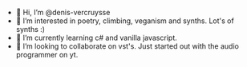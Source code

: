- 👋 Hi, I’m @denis-vercruysse
- 👀 I’m interested in poetry, climbing, veganism and synths. Lot's of synths :)
- 🌱 I’m currently learning c# and vanilla javascript.
- 💞️ I’m looking to collaborate on vst's. Just started out with the audio programmer on yt.

<!---
denis-vercruysse/denis-vercruysse is a ✨ special ✨ repository because its `README.md` (this file) appears on your GitHub profile.
You can click the Preview link to take a look at your changes.
--->
